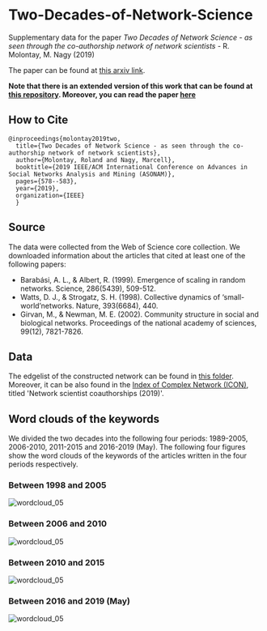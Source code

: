 # Two-Decades-of-Network-Science
Supplementary data for the paper *Two Decades of Network Science - as seen through the co-authorship network of network scientists* - R. Molontay, M. Nagy (2019)

The paper can be found at [this arxiv link](https://arxiv.org/abs/1908.08478).

__Note that there is an extended version of this work that can be found at [this repository](https://github.com/marcessz/Twenty-Years-of-Network-Science/blob/master/README.md). Moreover, you can read the paper [here](https://link.springer.com/chapter/10.1007/978-3-030-67044-3_1)__

## How to Cite
```
@inproceedings{molontay2019two,
  title={Two Decades of Network Science - as seen through the co-authorship network of network scientists},
  author={Molontay, Roland and Nagy, Marcell},
  booktitle={2019 IEEE/ACM International Conference on Advances in Social Networks Analysis and Mining (ASONAM)},
  pages={578--583},
  year={2019},
  organization={IEEE}
  }
```

## Source
The data were collected from the Web of Science core collection. We downloaded information about the articles that cited at least one of the following papers: 
* Barabási, A. L., & Albert, R. (1999). Emergence of scaling in random networks. Science, 286(5439), 509-512.
* Watts, D. J., & Strogatz, S. H. (1998). Collective dynamics of ‘small-world’networks. Nature, 393(6684), 440.
* Girvan, M., & Newman, M. E. (2002). Community structure in social and biological networks. Proceedings of the national academy of sciences, 99(12), 7821-7826.


## Data

The edgelist of the constructed network can be found in [this folder](./network-edge-list). Moreover, it can be also found in the [Index of Complex Network (ICON)](https://icon.colorado.edu/#!/networks), titled 'Network scientist coauthorships (2019)'.

## Word clouds of the keywords
We divided the two decades into the following four periods: 1989-2005, 2006-2010, 2011-2015 and 2016-2019 (May). 
The following four figures show the word clouds of the keywords of the articles written in the four periods respectively.
### Between 1998 and 2005
![wordcloud_05](./img/until05_wordcloud.png "Word cloud of the keywords betwen '98 and 2005")
### Between 2006 and 2010
![wordcloud_05](./img/between_06_10_wordcloud.png "Word cloud of the keywords betwen '98 and 2005")
### Between 2010 and 2015
![wordcloud_05](./img/between_11_15_wordcloud.png "Word cloud of the keywords betwen '98 and 2005")
### Between 2016 and 2019 (May)
![wordcloud_05](./img/since16_wordcloud.png "Word cloud of the keywords betwen '98 and 2005")
